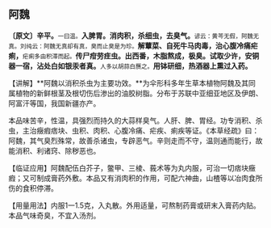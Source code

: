 ## 阿魏

**〔原文〕辛平。**<small>一曰温。</small>**入脾胃。消肉积，杀细虫，去臭气。**<small>谚云：黄芩无假，阿魏无真。刘纯云：阿魏无真却有真，臭而止臭是为珍。</small>**解蕈菜、自死牛马肉毒，治心腹冷痛疟痢，**<small>疟痢多由积滞而起。</small>**传尸疳劳疰虫。出西番，木脂熬成，极臭。试取少许，安铜器一宿，沾处白如银汞者真。**<small>人多以胡蒜白赝之。</small>**用钵研细，热酒器上熏过入药。**

【讲解】**阿魏以消积杀虫为主要功效。**为伞形科多年生草本植物阿魏及其同属植物的新鲜根茎及根切伤后渗出的油胶树脂。分布于苏联中亚细亚地区及伊朗、阿富汗等国，我国新疆亦产。

本品味苦辛，性温，具强烈而持久的大蒜样臭气。人肝、脾、胃经。功专消积、杀虫，主治癥瘕痞块、虫积、肉积、心腹冷痛、疟疾、痢疾等证。《本草经疏》曰：阿魏，其气臭烈殊常，故善杀诸虫，专辟恶气。辛则走而不守，温则通而能行，故能消积、利诸窍、除秽恶也。

【临证应用】阿魏配伍白芥子，鳖甲、三棱、莪术等为丸内服，可治一切痞块癥瘕；又可制成膏药外敷。本品又有消肉积的作用，可配六神曲，山楂等以冶肉食所伤的食积停滞。

【用量用法】内服1一1.5克，入丸散。外用适量，可熬制药膏或研末入膏药内贴。本品气味奇臭，不宜入汤剂。

